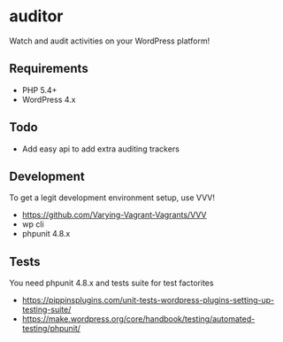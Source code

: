 # auditor
Watch and audit activities on your WordPress platform!

## Requirements
- PHP 5.4+
- WordPress 4.x

## Todo
- Add easy api to add extra auditing trackers

## Development
To get a legit development environment setup, use VVV!

- https://github.com/Varying-Vagrant-Vagrants/VVV
- wp cli
- phpunit 4.8.x


## Tests
You need phpunit 4.8.x and tests suite for test factorites

- https://pippinsplugins.com/unit-tests-wordpress-plugins-setting-up-testing-suite/
- https://make.wordpress.org/core/handbook/testing/automated-testing/phpunit/